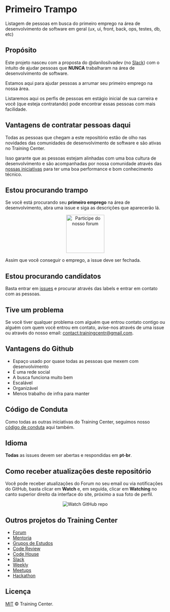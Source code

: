 # Primeiro Trampo

Listagem de pessoas em busca do primeiro emprego na área de desenvolvimento de software em geral (ux, ui, front, back, ops, testes, db, etc)

## Propósito

Este projeto nasceu com a proposta do @danilosilvadev (no [Slack](https://github.com/training-center/slack)) com o intuito de ajudar pessoas que **NUNCA** trabalharam na área de desenvolvimento de software.

Estamos aqui para ajudar pessoas a arrumar seu primeiro emprego na nossa área.

Listaremos aqui os perfis de pessoas em estágio inicial de sua carreira e você (que esteja contratando) pode encontrar essas pessoas com mais facilidade.

## Vantagens de contratar pessoas daqui

Todas as pessoas que chegam a este repositório estão de olho nas novidades das comunidades de desenvolvimento de software e são ativas no Training Center.

Isso garante que as pessoas estejam alinhadas com uma boa cultura de desenvolvimento e são acompanhadas por nossa comunidade através das [nossas iniciativas](#outros-projetos-do-training-center) para ter uma boa performance e bom conhecimento técnico.

## Estou procurando trampo

Se você está procurando seu **primeiro emprego** na área de desenvolvimento, abra uma issue e siga as descrições que aparecerão lá.

<p align="center">
  <a href="https://github.com/training-center/primeiro-trampo/issues/new"><img src="https://raw.githubusercontent.com/training-center/primeiro-trampo/master/assets/img/button.png" alt="Participe do nosso forum" width="120"/></a>
</p>

Assim que você conseguir o emprego, a issue deve ser fechada.

## Estou procurando candidatos

Basta entrar em [issues](https://github.com/training-center/primeiro-trampo/issues) e procurar através das labels e entrar em contato com as pessoas.

## Tive um problema

Se você tiver qualquer problema com alguém que entrou contato contigo ou alguém com quem você entrou em contato, avise-nos através de uma issue ou através do nosso email: contact.trainingcentr@gmail.com.

## Vantagens do Github

* Espaço usado por quase todas as pessoas que mexem com desenvolvimento
* É uma rede social
* A busca funciona muito bem
* Escalável
* Organizável
* Menos trabalho de infra para manter

## Código de Conduta

Como todas as outras iniciativas do Training Center, seguimos nosso [código de conduta](https://trainingcenter.io/sobre/CONDUCT) aqui também.

## Idioma

**Todas** as issues devem ser abertas e respondidas em **pt-br**.

## Como receber atualizações deste repositório

Você pode receber atualizações do Forum no seu email ou via notificações do GitHub, basta clicar em **Watch** e, em seguida, clicar em **Watching** no canto superior direito da interface do site, próximo a sua foto de perfil.

<p align="center">
  <img src="http://s31.postimg.org/nt5f6bbff/watch_github_forum.png" alt="Watch GitHub repo"/>
</p>

## Outros projetos do Training Center

* [Forum](https://github.com/training-center/forum)
* [Mentoria](https://github.com/training-center/mentoria)
* [Grupos de Estudos](https://github.com/training-center/study-groups)
* [Code Review](https://github.com/training-center/code-review)
* [Code House](https://github.com/training-center/code-house)
* [Slack](https://github.com/training-center/slack)
* [Weekly](https://github.com/training-center/weekly)
* [Meetups](https://github.com/training-center/meetups)
* [Hackathon](https://github.com/training-center/hackathon)

## Licença

[MIT](LICENSE) &copy; Training Center.
